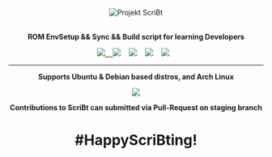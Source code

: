 <p align="center">
<img src="https://cloud.githubusercontent.com/assets/14874906/25773497/ea75ad0e-329b-11e7-92fb-e373d11fdd4b.png" alt="Projekt ScriBt">
</p>
<p align="center">
<br>
<b>ROM EnvSetup && Sync && Build script for learning Developers</b>
<br>
</p>
<p align="center">
<a href="https://goo.gl/9aPUc6"><img src="https://img.shields.io/badge/Development-Ongoing-brightgreen.svg">&nbsp;&nbsp;&nbsp;
<a href="https://goo.gl/FmTy9k"><img src="https://img.shields.io/badge/Project-XDA--Developers-yellow.svg"></a>&nbsp;&nbsp;&nbsp;
<a href="https://goo.gl/L2d2Xr"><img src="https://img.shields.io/badge/How--To-Wiki-red.svg"></a>&nbsp;&nbsp;&nbsp;
<a href="https://t.me/ScriBt"><img src="https://img.shields.io/badge/Public%20Group-Telegram-blue.svg"></a>&nbsp;&nbsp;&nbsp;
<a href="https://goo.gl/zMfsp3"><img src="https://img.shields.io/badge/License-GPLv3-blue.svg"></a>&nbsp;&nbsp;&nbsp;
<hr>
<p align="center">
<b>Supports Ubuntu & Debian based distros, and Arch Linux</b>
</p>
<p align="center">
<img src="https://cloud.githubusercontent.com/assets/14874906/25773578/29985d78-329d-11e7-9b19-b4560c577f8c.png">
</p>
<p align="center">
<b>Contributions to ScriBt can submitted via Pull-Request on staging branch</b>
</p>
<h1 align="center"><b>#HappyScriBting!</b>
</h1>
